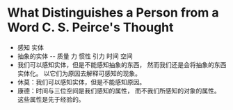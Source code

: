 What Distinguishes a Person from a Word C. S. Peirce's Thought
==============================================================

- 感知 实体
- 抽象的实体 -- 质量 力 惯性 引力 时间 空间
- 我们可以感知实体，但是不能感知抽象的东西，
  然而我们还是会将抽象的东西实体化。
  以它们为原因去解释可感知的现象。
- 休莫：我们可以感知实体，但是不能感知原因。
- 康德：时间与三位空间是我们感知的属性，
  而不我们所感知的对象的属性。
  这些属性是先于经验的。
